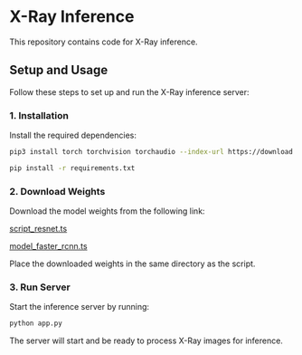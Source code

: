 # X-Ray Inference

This repository contains code for X-Ray inference.

## Setup and Usage

Follow these steps to set up and run the X-Ray inference server:

### 1. Installation

Install the required dependencies:

```bash
pip3 install torch torchvision torchaudio --index-url https://download.pytorch.org/whl/cpu
```

```bash
pip install -r requirements.txt
```

### 2. Download Weights

Download the model weights from the following link:

[script_resnet.ts](https://drive.google.com/file/d/1GgsxtQJVKxspC54XMnUbeW-E8o_ZR1Jq/view?usp=sharing)

[model_faster_rcnn.ts](https://drive.google.com/file/d/1Pb_6_HSHn5oLq5jBwgFx9y8_FRsNDhxE/view?usp=drive_link)

Place the downloaded weights in the same directory as the script.

### 3. Run Server

Start the inference server by running:

```bash
python app.py
```

The server will start and be ready to process X-Ray images for inference.